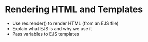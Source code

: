 # Rendering HTML and Templates

* Use res.render() to render HTML (from an EJS file)
* Explain what EJS is and why we use it
* Pass variables to EJS templates